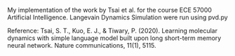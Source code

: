 My implementation of the work by Tsai et al. for the course ECE 57000 Artificial Intelligence. 
Langevain Dynamics Simulation were run using pvd.py

Reference: 
Tsai, S. T., Kuo, E. J., & Tiwary, P. (2020). Learning molecular dynamics with simple language model built upon long short-term memory neural network. Nature communications, 11(1), 5115.
